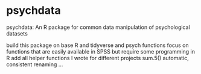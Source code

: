 # psychdata
psychdata: An R package for common data manipulation of psychological datasets

build this package on base R and tidyverse and psych functions
focus on functions that are easily available in SPSS but require some programming in R
add all helper functions I wrote for different projects sum.5() automatic, consistent renaming ...
